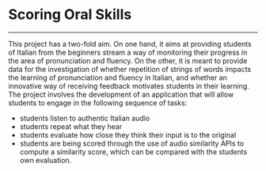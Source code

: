 # **Scoring Oral Skills**

---

This project has a two-fold aim. On one hand, it aims at providing students of Italian from the beginners stream a way of monitoring their progress in the area of pronunciation and fluency. On the other, it is meant to provide data for the investigation of whether repetition of strings of words impacts the learning of pronunciation and fluency in Italian, and whether an innovative way of receiving feedback motivates students in their learning.
The project involves the development of an application that will allow students to engage in the following sequence of tasks:

- students listen to authentic Italian audio
- students repeat what they hear
- students evaluate how close they think their input is to the original
- students are being scored through the use of audio similarity APIs to compute a similarity score, which can be compared with the students own evaluation.
